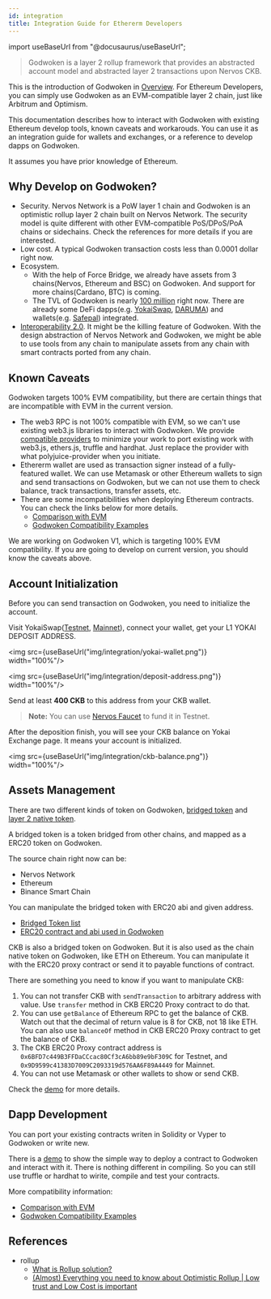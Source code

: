 ```yaml
---
id: integration
title: Integration Guide for Ethererm Developers
---
```

import useBaseUrl from "@docusaurus/useBaseUrl";

> Godwoken is a layer 2 rollup framework that provides an abstracted account model and abstracted layer 2 transactions upon Nervos CKB.

This is the introduction of Godwoken in [Overview](./overview.md).
For Ethereum Developers, you can simply use Godwoken as an EVM-compatible layer 2 chain, just like Arbitrum and Optimism. 

This documentation describes how to interact with Godwoken with existing Ethereum develop tools, known caveats and workarouds.
You can use it as an integration guide for wallets and exchanges, or a reference to develop dapps on Godwoken. 

It assumes you have prior knowledge of Ethereum.

## Why Develop on Godwoken?

- Security. Nervos Network is a PoW layer 1 chain and Godwoken is an optimistic rollup layer 2 chain built on Nervos Network. The security model is quite different with other EVM-compatible PoS/DPoS/PoA chains or sidechains. Check the references for more details if you are interested.
- Low cost. A typical Godwoken transaction costs less than 0.0001 dollar right now. 
- Ecosystem.
  - With the help of Force Bridge, we already have assets from 3 chains(Nervos, Ethereum and BSC) on Godwoken. And support for more chains(Cardano, BTC) is coming.
  - The TVL of Godwoken is nearly [100 million](https://defillama.com/chains) right now. There are already some DeFi dapps(e.g. [YokaiSwap](https://www.yokaiswap.com/), [DARUMA](https://www.daruma.money/)) and wallets(e.g. [Safepal](https://www.safepal.io/download)) integrated. 
- [Interoperability 2.0](https://medium.com/nervosnetwork/blockchain-abstraction-and-interoperability-2-0-eea98d81b7b6). It might be the killing feature of Godwoken. With the design abstraction of Nervos Network and Godwoken, we might be able to use tools from any chain to manipulate assets from any chain with smart contracts ported from any chain.

## Known Caveats

Godwoken targets 100% EVM compatibility, but there are certain things that are incompatible with EVM in the current version.

- The web3 RPC is not 100% compatible with EVM, so we can't use existing web3.js libraries to interact with Godwoken. We provide [compatible providers](https://github.com/nervosnetwork/polyjuice-provider) to minimize your work to port existing work with web3.js, ethers.js, truffle and hardhat. Just replace the provider with what polyjuice-provider when you initiate.
- Ethererm wallet are used as transaction signer instead of a fully-featured wallet. We can use Metamask or other Ethereum wallets to sign and send transactions on Godwoken, but we can not use them to check balance, track transactions, transfer assets, etc.
- There are some incompatibilities when deploying Ethereum contracts. You can check the links below for more details.
  - [Comparison with EVM](https://docs.godwoken.io/comparisonEVM)
  - [Godwoken Compatibility Examples](https://github.com/honestgoing/godwoken-polyjuice-compatibility-examples)

We are working on Godwoken V1, which is targeting 100% EVM compatibility. If you are going to develop on current version, you should know the caveats above.

## Account Initialization

Before you can send transaction on Godwoken, you need to initialize the account.

Visit YokaiSwap([Testnet](https://testnet.yokaiswap.com/), [Mainnet](https://www.yokaiswap.com/)), connect your wallet,
get your L1 YOKAI DEPOSIT ADDRESS.

<img src={useBaseUrl("img/integration/yokai-wallet.png")}  width="100%"/>

<img src={useBaseUrl("img/integration/deposit-address.png")}  width="100%"/>

Send at least **400 CKB** to this address from your CKB wallet.

> **Note:** You can use [Nervos Faucet](https://faucet.nervos.org/) to fund it in Testnet.

After the deposition finish, you will see your CKB balance on Yokai Exchange page.
It means your account is initialized.

<img src={useBaseUrl("img/integration/ckb-balance.png")}  width="100%"/>

## Assets Management

There are two different kinds of token on Godwoken, [bridged token](https://www.gwscan.com/tokens/bridge) and [layer 2 native token](https://www.gwscan.com/tokens/native).

A bridged token is a token bridged from other chains, and mapped as a ERC20 token on Godwoken.

The source chain right now can be:
- Nervos Network
- Ethereum
- Binance Smart Chain

You can manipulate the bridged token with ERC20 abi and given address.

- [Bridged Token list](https://github.com/nervosnetwork/godwoken-info/blob/master/mainnet/ERC20TokenList.json)
- [ERC20 contract and abi used in Godwoken](https://github.com/nervosnetwork/godwoken-polyjuice/tree/main/solidity/erc20)

CKB is also a bridged token on Godwoken. But it is also used as the chain native token on Godwoken, like ETH on Ethereum.
You can manipulate it with the ERC20 proxy contract or send it to payable functions of contract.

There are something you need to know if you want to manipulate CKB:

1. You can not transfer CKB with `sendTransaction` to arbitrary address with value. Use `transfer` method in CKB ERC20 Proxy contract to do that.
2. You can use `getBalance` of Ethereum RPC to get the balance of CKB. Watch out that the decimal of return value is 8 for CKB, not 18 like ETH. You can also use `balanceOf` method in CKB ERC20 Proxy contract to get the balance of CKB.
3. The CKB ERC20 Proxy contract address is `0x6BFD7c449B3FFDaCCcac80Cf3cA6bb89e9bF309C` for Testnet, and `0x9D9599c41383D7009C2093319d576AA6F89A4449` for Mainnet.
4. You can not use Metamask or other wallets to show or send CKB.

Check the [demo](https://github.com/huwenchao/godwoken-demos/blob/main/gw-scripts/assets.ts) for more details.

## Dapp Development

You can port your existing contracts writen in Solidity or Vyper to Godwoken or write new.

There is a [demo](https://github.com/huwenchao/godwoken-demos/blob/main/gw-scripts/contract.ts) to show the simple way to deploy a contract to Godwoken and interact with it.
There is nothing different in compiling. So you can still use truffle or hardhat to wirite, compile and test your contracts.

More compatibility information:
- [Comparison with EVM](https://docs.godwoken.io/comparisonEVM)
- [Godwoken Compatibility Examples](https://github.com/honestgoing/godwoken-polyjuice-compatibility-examples)

## References

- rollup
  - [What is Rollup solution?](https://ethereum.org/en/developers/docs/scaling/layer-2-rollups/)
  - [(Almost) Everything you need to know about Optimistic Rollup | Low trust and Low Cost is important](https://research.paradigm.xyz/rollups)
